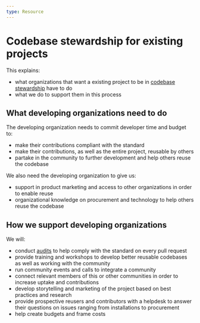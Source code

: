 ```yaml
---
type: Resource
---
```


# Codebase stewardship for existing projects

This explains:

* what organizations that want a existing project to be in [codebase stewardship](index.md) have to do
* what we do to support them in this process

## What developing organizations need to do

The developing organization needs to commit developer time and budget to:

* make their contributions compliant with the standard
* make their contributions, as well as the entire project, reusable by others
* partake in the community to further development and help others reuse the codebase

We also need the developing organization to give us:

* support in product marketing and access to other organizations in order to enable reuse
* organizational knowledge on procurement and technology to help others reuse the codebase

## How we support developing organizations

We will:

* conduct [audits](../codebase-auditing/index.md) to help comply with the standard on every pull request
* provide training and workshops to develop better reusable codebases as well as working with the community
* run community events and calls to integrate a community
* connect relevant members of this or other communities in order to increase uptake and contributions
* develop storytelling and marketing of the project based on best practices and research
* provide prospective reusers and contributors with a helpdesk to answer their questions on issues ranging from installations to procurement
* help create budgets and frame costs
